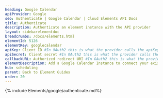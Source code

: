 ```yaml
---
heading: Google Calendar
apiProvider: Google
seo: Authenticate | Google Calendar | Cloud Elements API Docs
title: Authenticate
description: Authenticate an element instance with the API provider
layout: sidebarelementdoc
breadcrumbs: /docs/elements.html
elementId: 5126
elementKey: googlecalendar
apiKey: Client ID #In OAuth2 this is what the provider calls the apiKey, like Client ID, Consumer Key, API Key, or just Key
apiSecret: Client secret #In OAuth2 this is what the provider calls the apiSecret, like Client Secret, Consumer Secret, API Secret, or just Secret
callbackURL: Authorized redirect URI #In OAuth2 this is what the provider calls the callbackURL, like Redirect URL, App URL, or just Callback URL
elementDescription: Add a Google Calendar Instance to connect your existing Google account to the scheduling Hub, allowing you to manage your calendars and events across multiple scheduling Elements.You will need your Google Calendar account information to add an instance.
hub: scheduling
parent: Back to Element Guides
order: 20
---
```


{% include Elements/google/authenticate.md%}
